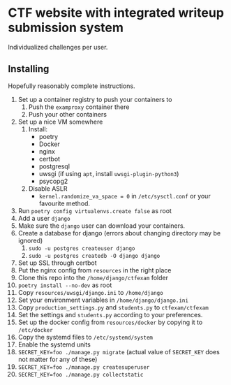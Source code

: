 # CTF website with integrated writeup submission system

Individualized challenges per user.

## Installing

Hopefully reasonably complete instructions.

1. Set up a container registry to push your containers to
    1. Push the `examproxy` container there
    1. Push your other containers
2. Set up a nice VM somewhere
    1. Install:
        * poetry
        * Docker
        * nginx
        * certbot
        * postgresql
        * uwsgi  (if using `apt`, install `uwsgi-plugin-python3`)
        * psycopg2
    2. Disable ASLR
        * `kernel.randomize_va_space = 0` in `/etc/sysctl.conf` or your favourite method.
2. Run ``poetry config virtualenvs.create false`` as root
3. Add a user ``django``
3. Make sure the `django` user can download your containers.
4. Create a database for django (errors about changing directory may be ignored)
    1. ``sudo -u postgres createuser django``
    1. ``sudo -u postgres createdb -O django django``
5. Set up SSL through certbot
6. Put the nginx config from `resources` in the right place
7. Clone this repo into the `/home/django/ctfexam` folder
8. ``poetry install --no-dev`` as root
9. Copy ``resources/uwsgi/django.ini`` to ``/home/django``
10. Set your environment variables in ``/home/django/django.ini``
11. Copy ``production_settings.py`` and ``students.py`` to ``ctfexam/ctfexam``
12. Set the settings and ``students.py`` according to your preferences.
13. Set up the docker config from ``resources/docker`` by copying it to ``/etc/docker``
14. Copy the systemd files to `/etc/systemd/system`
15. Enable the systemd units
16. ``SECRET_KEY=foo ./manage.py migrate``  (actual value of `SECRET_KEY` does not matter for any of these)
17. ``SECRET_KEY=foo ./manage.py createsuperuser`` 
18. ``SECRET_KEY=foo ./manage.py collectstatic``
